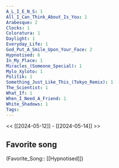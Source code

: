 ```yaml
---
A_L_I_E_N_S: 1
All_I_Can_Think_About_Is_You: 1
Arabesque: 2
Clocks: 1
Coloratura: 1
Daylight: 1
Everyday_Life: 1
God_Put_A_Smile_Upon_Your_Face: 2
Hypnotised: 6
In_My_Place: 1
Miracles_(Someone_Special): 1
Mylo_Xyloto: 1
Politik: 1
Something_Just_Like_This_(Tokyo_Remix): 1
The_Scientist: 1
What_If: 1
When_I_Need_A_Friend: 1
White_Shadows: 1
Tags: 
---
```

 << [[2024-05-12]] - [[2024-05-14]] >> 
## Favorite song
(Favorite_Song:: [[Hypnotised]])
